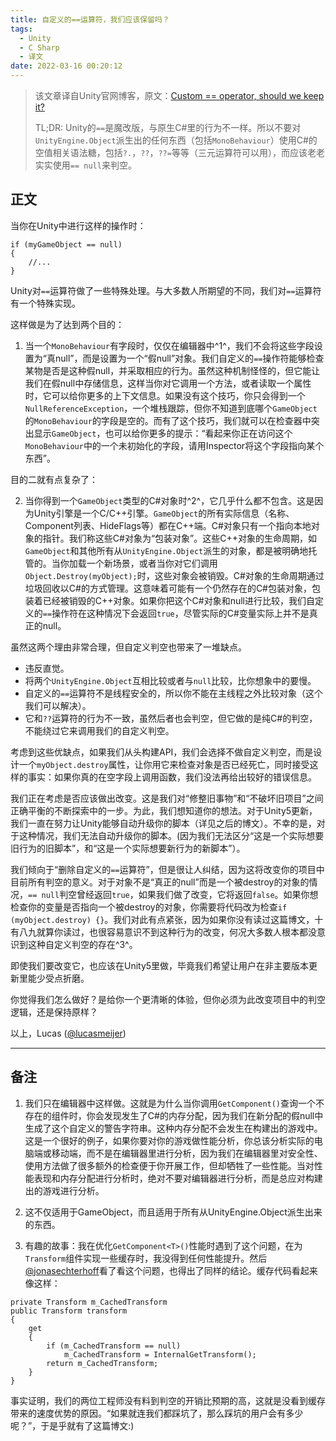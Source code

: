 ```yaml
---
title: 自定义的==运算符，我们应该保留吗？
tags:
  - Unity
  - C Sharp
  - 译文
date: 2022-03-16 00:20:12
---
```



> 该文章译自Unity官网博客，原文：[Custom == operator, should we keep it?](https://blog.unity.com/technology/custom-operator-should-we-keep-it)
> 
> TL;DR: Unity的`==`是魔改版，与原生C#里的行为不一样。所以不要对`UnityEngine.Object`派生出的任何东西（包括`MonoBehaviour`）使用C#的空值相关语法糖，包括`?.`，`??`，`??=`等等（三元运算符可以用），而应该老老实实使用`== null`来判空。

## 正文

当你在Unity中进行这样的操作时：

```CSharp
if (myGameObject == null) 
{
    //...
}
```

Unity对`==`运算符做了一些特殊处理。与大多数人所期望的不同，我们对`==`运算符有一个特殊实现。

这样做是为了达到两个目的：

1. 当一个`MonoBehaviour`有字段时，仅仅在编辑器中^1^，我们不会将这些字段设置为“真null”，而是设置为一个“假null”对象。我们自定义的`==`操作符能够检查某物是否是这种假null，并采取相应的行为。虽然这种机制怪怪的，但它能让我们在假null中存储信息，这样当你对它调用一个方法，或者读取一个属性时，它可以给你更多的上下文信息。如果没有这个技巧，你只会得到一个`NullReferenceException`，一个堆栈跟踪，但你不知道到底哪个`GameObject`的`MonoBehaviour`的字段是空的。而有了这个技巧，我们就可以在检查器中突出显示`GameObject`，也可以给你更多的提示：“看起来你正在访问这个`MonoBehaviour`中的一个未初始化的字段，请用Inspector将这个字段指向某个东西”。

<!-- more -->

目的二就有点复杂了：

2. 当你得到一个`GameObject`类型的C#对象时^2^，它几乎什么都不包含。这是因为Unity引擎是一个C/C++引擎。`GameObject`的所有实际信息（名称、Component列表、HideFlags等）都在C++端。C#对象只有一个指向本地对象的指针。我们称这些C#对象为“包装对象”。这些C++对象的生命周期，如`GameObject`和其他所有从`UnityEngine.Object`派生的对象，都是被明确地托管的。当你加载一个新场景，或者当你对它们调用`Object.Destroy(myObject);`时，这些对象会被销毁。C#对象的生命周期通过垃圾回收以C#的方式管理。这意味着可能有一个仍然存在的C#包装对象，包装着已经被销毁的C++对象。如果你把这个C#对象和null进行比较，我们自定义的`==`操作符在这种情况下会返回`true`，尽管实际的C#变量实际上并不是真正的null。

虽然这两个理由非常合理，但自定义判空也带来了一堆缺点。

- 违反直觉。
- 将两个`UnityEngine.Object`互相比较或者与`null`比较，比你想象中的要慢。
- 自定义的`==`运算符不是线程安全的，所以你不能在主线程之外比较对象（这个我们可以解决）。
- 它和`??`运算符的行为不一致，虽然后者也会判空，但它做的是纯C#的判空，不能绕过它来调用我们的自定义判空。

考虑到这些优缺点，如果我们从头构建API，我们会选择不做自定义判空，而是设计一个`myObject.destroy`属性，让你用它来检查对象是否已经死亡，同时接受这样的事实：如果你真的在空字段上调用函数，我们没法再给出较好的错误信息。

我们正在考虑是否应该做出改变。这是我们对“修整旧事物”和“不破坏旧项目”之间正确平衡的不断探索中的一步。为此，我们想知道你的想法。对于Unity5更新，我们一直在努力让Unity能够自动升级你的脚本（详见之后的博文）。不幸的是，对于这种情况，我们无法自动升级你的脚本。(因为我们无法区分“这是一个实际想要旧行为的旧脚本”，和“这是一个实际想要新行为的新脚本”）。

我们倾向于“删除自定义的`==`运算符”，但是很让人纠结，因为这将改变你的项目中目前所有判空的意义。对于对象不是“真正的null”而是一个被destroy的对象的情况，`== null`判空曾经返回`true`，如果我们做了改变，它将返回`false`。如果你想检查你的变量是否指向一个被destroy的对象，你需要将代码改为检查`if (myObject.destroy) {}`。我们对此有点紧张，因为如果你没有读过这篇博文，十有八九就算你读过，也很容易意识不到这种行为的改变，何况大多数人根本都没意识到这种自定义判空的存在^3^。

即使我们要改变它，也应该在Unity5里做，毕竟我们希望让用户在非主要版本更新里能少受点折磨。

你觉得我们怎么做好？是给你一个更清晰的体验，但你必须为此改变项目中的判空逻辑，还是保持原样？

以上，Lucas ([@lucasmeijer](https://twitter.com/lucasmeijer))

---

## 备注

1. 我们只在编辑器中这样做。这就是为什么当你调用`GetComponent()`查询一个不存在的组件时，你会发现发生了C#的内存分配，因为我们在新分配的假null中生成了这个自定义的警告字符串。这种内存分配不会发生在构建出的游戏中。这是一个很好的例子，如果你要对你的游戏做性能分析，你总该分析实际的电脑端或移动端，而不是在编辑器里进行分析，因为我们在编辑器里对安全性、使用方法做了很多额外的检查便于你开展工作，但却牺牲了一些性能。当对性能表现和内存分配进行分析时，绝对不要对编辑器进行分析，而是总应对构建出的游戏进行分析。

2. 这不仅适用于GameObject，而且适用于所有从UnityEngine.Object派生出来的东西。

3. 有趣的故事：我在优化`GetComponent<T>()`性能时遇到了这个问题，在为`Transform`组件实现一些缓存时，我没得到任何性能提升。然后[@jonasechterhoff](https://twitter.com/jonasechterhoff)看了看这个问题，也得出了同样的结论。缓存代码看起来像这样：

```CSharp
private Transform m_CachedTransform
public Transform transform
{
    get
    {
        if (m_CachedTransform == null)
            m_CachedTransform = InternalGetTransform();
        return m_CachedTransform;
    }
}
```

事实证明，我们的两位工程师没有料到判空的开销比预期的高，这就是没看到缓存带来的速度优势的原因。“如果就连我们都踩坑了，那么踩坑的用户会有多少呢？”，于是乎就有了这篇博文:)
